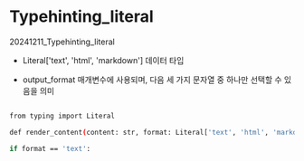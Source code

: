 # Typehinting_literal

20241211_Typehinting_literal

- Literal['text', 'html', 'markdown'] 데이터 타입

- output_format 매개변수에 사용되며, 다음 세 가지 문자열 중 하나만 선택할 수 있음을 의미

```bash

from typing import Literal

def render_content(content: str, format: Literal['text', 'html', 'markdown']) -> str:

if format == 'text':

```